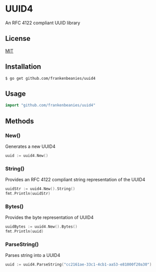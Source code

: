 # UUID4

An RFC 4122 compliant UUID library

## License

[MIT](LICENSE)

## Installation

```
$ go get github.com/frankenbeanies/uuid4
```

## Usage

```go
import "github.com/frankenbeanies/uuid4"
```

## Methods

### New()

Generates a new UUID4

```go
uuid := uuid4.New()
```

### String()

Provides an RFC 4122 compliant string representation of the UUID4

```go
uuidStr := uuid4.New().String()
fmt.Println(uuidStr)
```

### Bytes()

Provides the byte representation of UUID4

```go
uuidBytes := uuid4.New().Bytes()
fmt.Println(uuid)
```

### ParseString()

Parses string into a UUID4

```go
uuid := uuid4.ParseString("cc2161ae-33c1-4cb1-aa53-e81000f20a30")
```